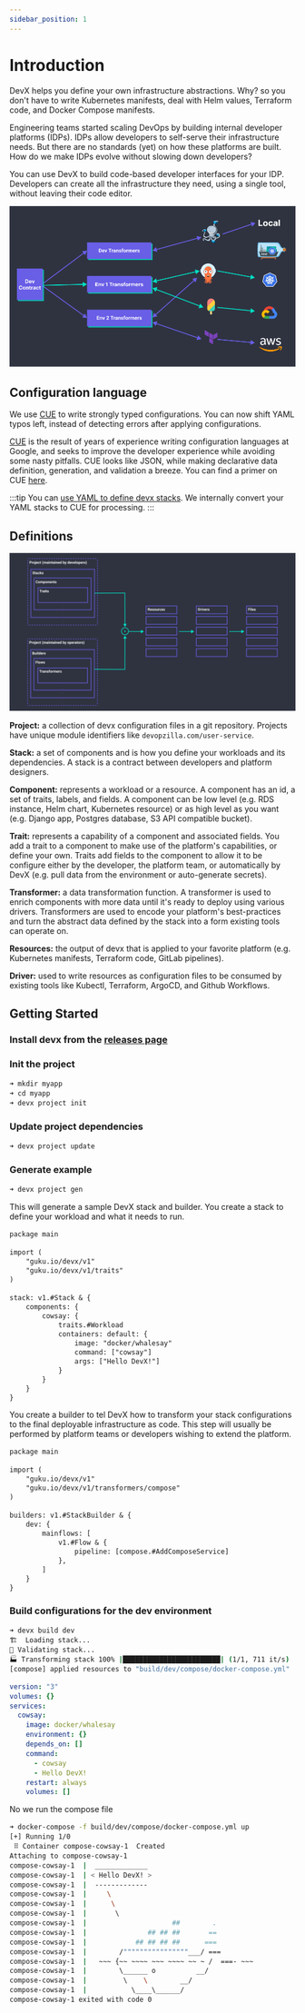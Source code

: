 ```yaml
---
sidebar_position: 1
---
```


# Introduction

DevX helps you define your own infrastructure abstractions. Why? so you don't have to write Kubernetes manifests, deal with Helm values, Terraform code, and Docker Compose manifests.

Engineering teams started scaling DevOps by building internal developer platforms (IDPs). IDPs allow developers to self-serve their infrastructure needs. But there are no standards (yet) on how these platforms are built. How do we make IDPs evolve without slowing down developers?

You can use DevX to build code-based developer interfaces for your IDP. Developers can create all the infrastructure they need, using a single tool, without leaving their code editor.

![illustration](./assets/illustration.png)

## Configuration language
We use [CUE](https://cuelang.org/) to write strongly typed configurations. You can now shift YAML typos left, instead of detecting errors after applying configurations.

[CUE](https://cuelang.org/) is the result of years of experience writing configuration languages at Google, and seeks to improve the developer experience while avoiding some nasty pitfalls. CUE looks like JSON, while making declarative data definition, generation, and validation a breeze. You can find a primer on CUE [here](https://docs.dagger.io/1215/what-is-cue/#understanding-cue).

:::tip
You can [use YAML to define devx stacks](/docs/examples/yaml).
We internally convert your YAML stacks to CUE for processing.
:::

## Definitions

![design](./assets/design.png)

**Project:** a collection of devx configuration files in a git repository. Projects have unique module identifiers like `devopzilla.com/user-service`.

**Stack:** a set of components and is how you define your workloads and its dependencies. A stack is a contract between developers and platform designers.

**Component:** represents a workload or a resource. A component has an id, a set of traits, labels, and fields. A component can be low level (e.g. RDS instance, Helm chart, Kubernetes resource) or as high level as you want (e.g. Django app, Postgres database, S3 API compatible bucket).

**Trait:** represents a capability of a component and associated fields. You add a trait to a component to make use of the platform's capabilities, or define your own. Traits add fields to the component to allow it to be configure either by the developer, the platform team, or automatically by DevX (e.g. pull data from the environment or auto-generate secrets).

**Transformer:** a data transformation function. A transformer is used to enrich components with more data until it's ready to deploy using various drivers. Transformers are used to encode your platform's best-practices and turn the abstract data defined by the stack into a form existing tools can operate on.

**Resources:** the output of devx that is applied to your favorite platform (e.g. Kubernetes manifests, Terraform code, GitLab pipelines).

**Driver:** used to write resources as configuration files to be consumed by existing tools like Kubectl, Terraform, ArgoCD, and Github Workflows.

## Getting Started


### Install devx from the [releases page](https://github.com/devopzilla/guku-devx/releases)


### Init the project
```bash
➜ mkdir myapp
➜ cd myapp
➜ devx project init
```

### Update project dependencies
```bash
➜ devx project update
```

### Generate example
```bash
➜ devx project gen
```

This will generate a sample DevX stack and builder. You create a stack to define your workload and what it needs to run.
```cue title="stack.cue"
package main

import (
	"guku.io/devx/v1"
	"guku.io/devx/v1/traits"
)

stack: v1.#Stack & {
	components: {
		cowsay: {
			traits.#Workload
			containers: default: {
				image: "docker/whalesay"
				command: ["cowsay"]
				args: ["Hello DevX!"]
			}
		}
	}
}
```

You create a builder to tel DevX how to transform your stack configurations to the final deployable infrastructure as code. This step will usually be performed by platform teams or developers wishing to extend the platform.
```cue title="builder.cue"
package main

import (
	"guku.io/devx/v1"
	"guku.io/devx/v1/transformers/compose"
)

builders: v1.#StackBuilder & {
	dev: {
		mainflows: [
			v1.#Flow & {
				pipeline: [compose.#AddComposeService]
			},
		]
	}
}	
```


### Build configurations for the dev environment
```bash
➜ devx build dev
🏗️  Loading stack...
👀 Validating stack...
🏭 Transforming stack 100% |████████████████████████| (1/1, 711 it/s)        
[compose] applied resources to "build/dev/compose/docker-compose.yml"
```
```yaml title="build/dev/compose/docker-compose.yml"
version: "3"
volumes: {}
services:
  cowsay:
    image: docker/whalesay
    environment: {}
    depends_on: []
    command:
      - cowsay
      - Hello DevX!
    restart: always
    volumes: []
```

No we run the compose file
```bash
➜ docker-compose -f build/dev/compose/docker-compose.yml up
[+] Running 1/0
 ⠿ Container compose-cowsay-1  Created                                                                                                  0.0s
Attaching to compose-cowsay-1
compose-cowsay-1  |  _____________ 
compose-cowsay-1  | < Hello DevX! >
compose-cowsay-1  |  ------------- 
compose-cowsay-1  |     \
compose-cowsay-1  |      \
compose-cowsay-1  |       \     
compose-cowsay-1  |                     ##        .            
compose-cowsay-1  |               ## ## ##       ==            
compose-cowsay-1  |            ## ## ## ##      ===            
compose-cowsay-1  |        /""""""""""""""""___/ ===        
compose-cowsay-1  |   ~~~ {~~ ~~~~ ~~~ ~~~~ ~~ ~ /  ===- ~~~   
compose-cowsay-1  |        \______ o          __/            
compose-cowsay-1  |         \    \        __/             
compose-cowsay-1  |           \____\______/   
compose-cowsay-1 exited with code 0
```